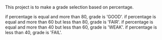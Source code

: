 This project is to make a grade selection based on percentage.

if percentage is equal and more than 80, grade is 'GOOD'.
if percentage is equal and more than 60 but less than 80, grade is 'FAIR'.
if percentage is equal and more than 40 but less than 60, grade is 'WEAK'.
if percentage is less than 40, grade is 'FAIL'.
